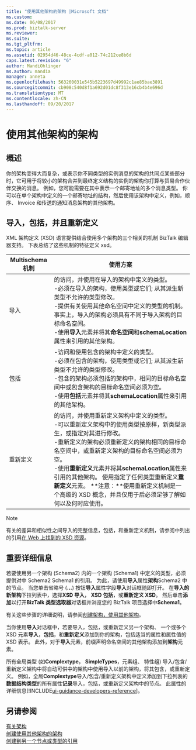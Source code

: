 ```yaml
---
title: "使用其他架构的架构 |Microsoft 文档"
ms.custom: 
ms.date: 06/08/2017
ms.prod: biztalk-server
ms.reviewer: 
ms.suite: 
ms.tgt_pltfrm: 
ms.topic: article
ms.assetid: 02954d46-48ce-4cdf-a012-74c212ce8b6d
caps.latest.revision: "6"
author: MandiOhlinger
ms.author: mandia
manager: anneta
ms.openlocfilehash: 563260031e545b5223697d49992c1ae85bae3891
ms.sourcegitcommit: cb908c540d8f1a692d01dc8f313e16cb4b4e696d
ms.translationtype: MT
ms.contentlocale: zh-CN
ms.lasthandoff: 09/20/2017
---
```

# <a name="schemas-that-use-other-schemas"></a>使用其他架构的架构

## <a name="overview"></a>概述
你的架构变得大而复杂，或表示你不同类型的实例消息的架构的共同点某些部分时，它可用于将较小的架构合并到最终定义结构的实例的架构你打算与贸易合作伙伴交换的消息。 例如，您可能需要在其中表示一个邮寄地址的多个消息类型。 你可以在单个架构中定义的一个邮寄地址的结构，然后使用该架构中定义，例如，顺序、 Invoice 和传送的通知消息架构的其他架构。  

## <a name="import-include-and-redefine"></a>导入，包括，并且重新定义  
 XML 架构定义 (XSD) 语言提供结合使用多个架构的三个相关的机制 BizTalk 编辑器支持。 下表总结了这些机制的特征定义 xsd。  
  
|Multischema 机制|使用方案|  
|---------------------------|--------------------|  
|导入|的访问，并使用在导入的架构中定义的类型。<br />-必须在导入的架构，使用类型或它们; 从其派生新类型不允许的类型修改。<br />-提供有关使用其他命名空间中定义的类型的机制。 事实上，导入的架构必须具有不同于导入架构的目标命名空间。<br />-使用**导入**元素并将其**命名空间**和**schemaLocation**属性来引用的其他架构。|  
|包括|-访问和使用包含的架构中定义的类型。<br />-必须在包含的架构，使用类型或它们; 从其派生新类型不允许的类型修改。<br />-包含的架构必须包括的架构中，相同的目标命名空间中或包含架构的目标命名空间必须为空。<br />-使用**包括**元素并将其**schemaLocation**属性来引用的其他架构。|  
|重新定义|的访问，并使用重新定义架构中定义的类型。<br />-可以重新定义架构中的使用类型按原样，新类型派生，或指定对其进行修改。<br />-重新定义的架构必须重新定义的架构相同的目标命名空间中，或重新定义架构的目标命名空间必须为空。<br />-使用**重新定义**元素并将其**schemaLocation**属性来引用的其他架构。 使用指定了任何类型重新定义**重新定义**元素。 **注意：**使用重新定义机制是一个高级的 XSD 概念，并且仅用于后必须足够了解如何以及何时应使用。|  
  
> [!NOTE]
>  有关的差异和相似性之间导入的完整信息，包括，和重新定义机制，请参阅中列出的引用[在 Web 上找到的 XSD 资源](../core/xsd-resources-on-the-web.md)。  

## <a name="important-details"></a>重要详细信息  
 若要使用另一个架构 (Schema2) 内的一个架构 (Schema1) 中定义的类型，必须提供对中 Schema2 Schema1 的引用。 为此，请使用**导入**属性**架构**Schema2 中的节点。 当您单击省略号 (**...**) 按钮**导入**属性字段**导入**对话框随即打开。 在**导入的新架构**下拉列表中，选择**XSD 导入**， **XSD 包括**，或**重新定义 XSD**。 然后单击**添加**以打开**BizTalk 类型选取器**对话框并浏览您的 BizTalk 项目选择中**Schema1**。  
  
 有关这些步骤的详细说明，请参阅[创建架构，使用其他架构](../core/how-to-create-schemas-that-use-other-schemas.md)。  
  
 当你使用**导入**对话框中，若要导入，包括，或重新定义另一个架构、 一个或多个 XSD 元素**导入**，**包括**，和**重新定义**添加到你的架构，包括适当的属性和属性值的 XSD 表示。 此外，对于**导入**元素，前缀声明命名空间的其他架构添加到**架构**元素。  
  
 所有全局类型 (如**Complextype**， **SimpleTypes**，元素组、 特性组) 导入/包含/重新定义架构中将自动可供中的架构中使用导入以前的架构，将其包含，或重新定义。 例如，全局**Complextype**导入/包含/重新定义架构中定义添加到下拉列表的**数据结构类型**的所有属性**记录**导入，包括，或重新定义架构中的节点。 此属性的详细信息[!INCLUDE[ui-guidance-developers-reference](../includes/ui-guidance-developers-reference.md)]。
  
## <a name="see-also"></a>另请参阅  
 [有关架构](../core/about-schemas.md)   
 [创建使用其他架构的架构](../core/how-to-create-schemas-that-use-other-schemas.md)   
 [创建到另一个节点或类型的引用](../core/how-to-create-references-to-another-node-or-type.md)